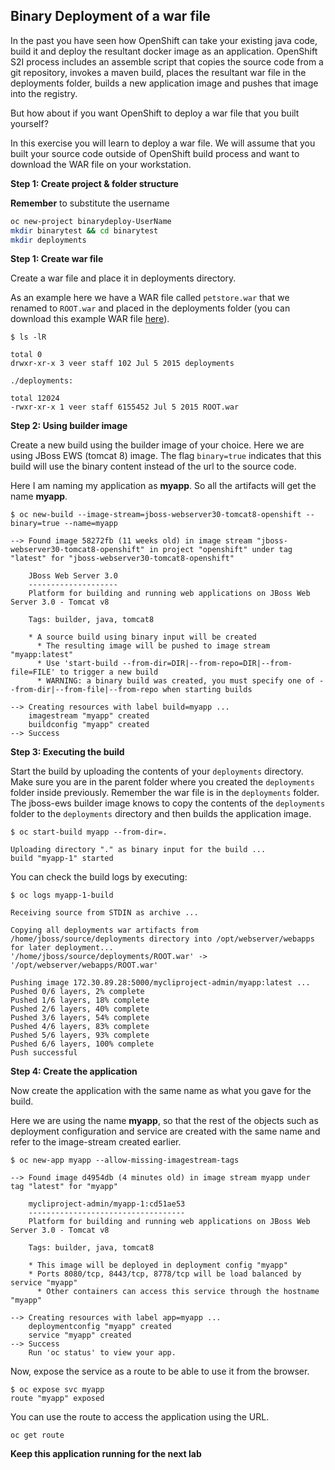 ## Binary Deployment of a war file

In the past you have seen how OpenShift can take your existing java code, build it and deploy the resultant docker image as an application. OpenShift S2I process includes an assemble script that copies the source code from a git repository, invokes a maven build, places the resultant war file in the deployments folder, builds a new application image and pushes that image into the registry.

But how about if you want OpenShift to deploy a war file that you built yourself?

In this exercise you will learn to deploy a war file. We will assume that you built your source code outside of OpenShift build process and want to download the WAR file on your workstation.

**Step 1: Create project & folder structure**

**Remember** to substitute the username

```sh
oc new-project binarydeploy-UserName
mkdir binarytest && cd binarytest
mkdir deployments
```

**Step 1: Create war file**

Create a war file and place it in deployments directory.

As an example here we have a WAR file called `petstore.war` that we renamed to `ROOT.war` and placed in the deployments folder (you can download this example WAR file [here](https://raw.githubusercontent.com/VeerMuchandi/ps/master/deployments/ROOT.war)).

```
$ ls -lR

total 0
drwxr-xr-x 3 veer staff 102 Jul 5 2015 deployments

./deployments:

total 12024
-rwxr-xr-x 1 veer staff 6155452 Jul 5 2015 ROOT.war
```

**Step 2: Using builder image**

Create a new build using the builder image of your choice. Here we are using JBoss EWS (tomcat 8) image. The flag `binary=true` indicates that this build will use the binary content instead of the url to the source code.

Here I am naming my application as **myapp**. So all the artifacts will get the name **myapp**.

```
$ oc new-build --image-stream=jboss-webserver30-tomcat8-openshift --binary=true --name=myapp

--> Found image 58272fb (11 weeks old) in image stream "jboss-webserver30-tomcat8-openshift" in project "openshift" under tag "latest" for "jboss-webserver30-tomcat8-openshift"

    JBoss Web Server 3.0
    --------------------
    Platform for building and running web applications on JBoss Web Server 3.0 - Tomcat v8

    Tags: builder, java, tomcat8

    * A source build using binary input will be created
      * The resulting image will be pushed to image stream "myapp:latest"
      * Use 'start-build --from-dir=DIR|--from-repo=DIR|--from-file=FILE' to trigger a new build
      * WARNING: a binary build was created, you must specify one of --from-dir|--from-file|--from-repo when starting builds

--> Creating resources with label build=myapp ...
    imagestream "myapp" created
    buildconfig "myapp" created
--> Success
```
**Step 3: Executing the build**

Start the build by uploading the contents of your `deployments` directory. Make sure you are in the parent folder where you created the `deployments` folder inside previously. Remember the war file is in the `deployments` folder. The jboss-ews builder image knows to copy the contents of the `deployments` folder to the `deployments` directory and then builds the application image.

```
$ oc start-build myapp --from-dir=.

Uploading directory "." as binary input for the build ...
build "myapp-1" started
```

You can check the build logs by executing:

```
$ oc logs myapp-1-build

Receiving source from STDIN as archive ...

Copying all deployments war artifacts from /home/jboss/source/deployments directory into /opt/webserver/webapps for later deployment...
'/home/jboss/source/deployments/ROOT.war' -> '/opt/webserver/webapps/ROOT.war'

Pushing image 172.30.89.28:5000/mycliproject-admin/myapp:latest ...
Pushed 0/6 layers, 2% complete
Pushed 1/6 layers, 18% complete
Pushed 2/6 layers, 40% complete
Pushed 3/6 layers, 54% complete
Pushed 4/6 layers, 83% complete
Pushed 5/6 layers, 93% complete
Pushed 6/6 layers, 100% complete
Push successful
```

**Step 4: Create the application**

Now create the application with the same name as what you gave for the build.

Here we are using the name **myapp**, so that the rest of the objects such as deployment configuration and service are created with the same name and refer to the image-stream created earlier.

```
$ oc new-app myapp --allow-missing-imagestream-tags

--> Found image d4954db (4 minutes old) in image stream myapp under tag "latest" for "myapp"

    mycliproject-admin/myapp-1:cd51ae53
    -----------------------------------
    Platform for building and running web applications on JBoss Web Server 3.0 - Tomcat v8

    Tags: builder, java, tomcat8

    * This image will be deployed in deployment config "myapp"
    * Ports 8080/tcp, 8443/tcp, 8778/tcp will be load balanced by service "myapp"
      * Other containers can access this service through the hostname "myapp"

--> Creating resources with label app=myapp ...
    deploymentconfig "myapp" created
    service "myapp" created
--> Success
    Run 'oc status' to view your app.
```

Now, expose the service as a route to be able to use it from the browser.

```
$ oc expose svc myapp
route "myapp" exposed
```

You can use the route to access the application using the URL.

```
oc get route
```

**Keep this application running for the next lab**
